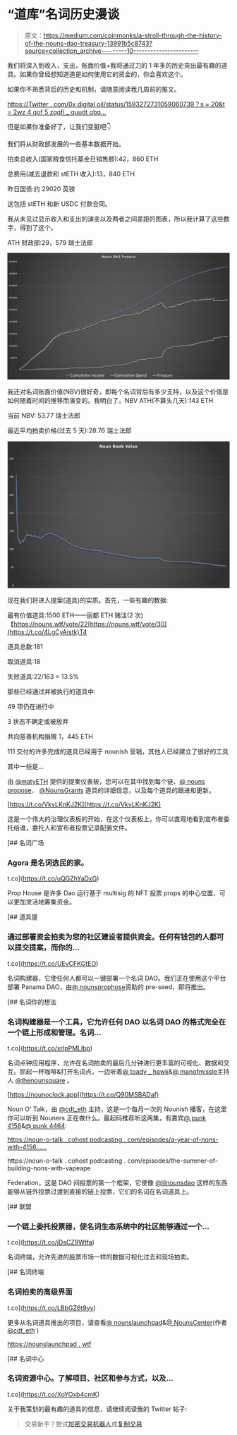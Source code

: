 # “道库”名词历史漫谈

> 原文：<https://medium.com/coinmonks/a-stroll-through-the-history-of-the-nouns-dao-treasury-13991b5c8743?source=collection_archive---------10----------------------->

我们将深入到收入，支出，账面价值+我将通过刀的 1 年多的历史突出最有趣的道具。如果你曾经想知道道是如何使用它的资金的，你会喜欢这个。

如果你不熟悉背后的历史和机制，请随意阅读我几周前的推文。

[https://Twitter . com/0x digital oil/status/1593272731059060739？s = 20&t = 2wz 4 qof 5 zqqfi _ quudt qbq…](https://twitter.com/0xDigitalOil/status/1593272731059060739?s=20&t=2WZ4qOf5Zqqfi_QUuDtQbQ)

但是如果你准备好了，让我们变脏吧👇

我们将从财政部发展的一些基本数据开始。

拍卖总收入(国家粮食信托基金日销售额):42，860 ETH

总费用(减去退款和 stETH 收入):13，840 ETH

昨日国债:约 29020 英镑

这包括 stETH 和新 USDC 付款合同。

我从未见过显示收入和支出的演变以及两者之间差距的图表，所以我计算了这些数字，得到了这个。

ATH 财政部:29，579 瑞士法郎

![](img/c7fd9770cb4fa4727fc5de8e55cc762d.png)

我还对名词账面价值(NBV)很好奇，即每个名词背后有多少支持，以及这个价值是如何随着时间的推移而演变的。我明白了。NBV ATH(不算头几天):143 ETH

当前 NBV: 53.77 瑞士法郎

最近平均拍卖价格(过去 5 天):28.76 瑞士法郎

![](img/37033ec7336b7da7fef01daa7969d349.png)

现在我们将进入提案(道具)的实质。首先，一些有趣的数据:

最有价值道具:1500 ETH——丽都 ETH 赌注(2 次)【https://nouns.wtf/vote/22[https://nouns.wtf/vote/30](https://t.co/4LgCyAistk)T4

道具总数:181

取消道具:18

失败道具:22/163 = 13.5%

那些已经通过并被执行的道具中:

49 项仍在进行中

3 状态不确定或被放弃

共向慈善机构捐赠 1，445 ETH

111 交付的许多完成的道具已经用于 nounish 营销，其他人已经建立了很好的工具

其中一些是…

由 [@matyETH](https://twitter.com/matyETH) 提供的提案仪表板，您可以在其中找到每个链、[@ nouns propose](https://twitter.com/nounsprophouse)、 [@NounsGrants](https://twitter.com/NounsGrants) 道具的详细信息，以及每个道具的跟进和更新。

[https://t.co/VkvLKnKJ2K](https://t.co/VkvLKnKJ2K)

这是一个伟大的治理仪表板的开始，在这个仪表板上，你可以直观地看到宣布者委托给谁，委托人和宣布者投票记录配置文件。

[](https://t.co/uQGZhYaDxG) [## 名词广场

### Agora 是名词选民的家。

t.co](https://t.co/uQGZhYaDxG) 

Prop House 是许多 Dao 运行基于 multisig 的 NFT 投票 props 的中心位置，可以更加灵活地筹集资金。

[](https://t.co/UEvCFKGtEO) [## 道具屋

### 通过部署资金拍卖为您的社区建设者提供资金。任何有钱包的人都可以提交提案，而你的…

t.co](https://t.co/UEvCFKGtEO) 

名词构建器，它使任何人都可以一键部署一个名词 DAO。我们正在使用这个平台部署 Panama DAO，由[@ nounsprophose](https://twitter.com/nounsprophouse)资助的 pre-seed，即将推出。

[](https://t.co/xrlpPMLlbp) [## 名词你的想法

### 名词构建器是一个工具，它允许任何 DAO 以名词 DAO 的格式完全在一个链上形成和管理。名词…

t.co](https://t.co/xrlpPMLlbp) 

名词点钟应用程序，允许在名词拍卖的最后几分钟进行更丰富的可视化、数据和交互。抓起一杯咖啡&打开名词点，一边听着[@ toady _ hawk](https://twitter.com/toady_hawk)&[@ manofmissle](https://twitter.com/manofmissle)主持人 [@thenounsquare](https://twitter.com/thenounsquare) 。

[https://nounoclock.app](https://t.co/Q90MSBADaf)

Noun O' Talk，由 [@cdt_eth](https://twitter.com/cdt_eth) 主持，这是一个每月一次的 Nounish 播客，在这里你可以听到 Nouners 正在做什么。最起码推荐听这两集，有嘉宾[@ punk 4156](https://twitter.com/punk4156)&[@ punk 4464](https://twitter.com/punk4464):

[https://noun-o-talk . cohost podcasting . com/episodes/a-year-of-nons-with-4156……](https://t.co/nDdxhDmvfz)

https://noun-o-talk . cohost podcasting . com/episodes/the-summer-of-building-nons-with-vapeape

Federation，这是 DAO 间投票的第一个框架，它使像 [@lilnounsdao](https://twitter.com/lilnounsdao) 这样的东西能够从链外投票过渡到直接的链上投票，它们的名词在名词道具上。

[](https://t.co/jDsCZ9Wtfa) [## 联盟

### 一个链上委托投票器，使名词生态系统中的社区能够通过一个…

t.co](https://t.co/jDsCZ9Wtfa) 

名词终端，允许先进的股票市场一样的数据可视化过去和现场拍卖。

[](https://t.co/LBbGZ6t9yv) [## 名词终端

### 名词拍卖的高级界面

t.co](https://t.co/LBbGZ6t9yv) 

更多从名词道具推出的项目，请查看[@ nounslaunchpad](https://twitter.com/nounslaunchpad)&[@ NounsCenter](https://twitter.com/NounsCenter)(作者 [@cdt_eth](https://twitter.com/cdt_eth) )

[https://nounslaunchpad . wtf](https://t.co/63rSVeH3Uq)

 [## 名词中心

### 名词资源中心。了解项目、社区和参与方式，以及…

t.co](https://t.co/XoYOxb4cmK) 

关于我策划的最有趣的道具的信息，请继续阅读我的 Twitter 帖子:

> 交易新手？尝试[加密交易机器人](/coinmonks/crypto-trading-bot-c2ffce8acb2a)或[复制交易](/coinmonks/top-10-crypto-copy-trading-platforms-for-beginners-d0c37c7d698c)